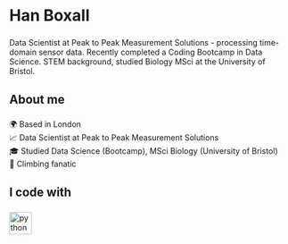 <h1 align="left">Han Boxall</h1>

###

<p align="left">Data Scientist at Peak to Peak Measurement Solutions - processing time-domain sensor data. Recently completed a Coding Bootcamp in Data Science. STEM background, studied Biology MSci at the University of Bristol.</p>

###

<h2 align="left">About me</h2>

###

<p align="left">🌍 Based in London<br>📈 Data Scientist at Peak to Peak Measurement Solutions<br>🎓 Studied Data Science (Bootcamp), MSci Biology (University of Bristol)<br>🧗 Climbing fanatic</p>

###

<h2 align="left">I code with</h2>

###

<div align="left">
  <img src="https://s3.dualstack.us-east-2.amazonaws.com/pythondotorg-assets/media/community/logos/python-logo-only.png" height="40" alt="python logo"  />
  <img width="12" />
 
</div>

###
